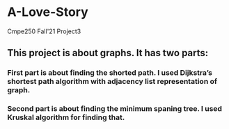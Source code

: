 # A-Love-Story
Cmpe250 Fall'21 Project3
## This project is about graphs. It has two parts:
### First part is about finding the shorted path. I used Dijkstra’s shortest path algorithm with adjacency list representation of graph.
### Second part is about finding the minimum spaning tree. I used Kruskal algorithm for finding that.
